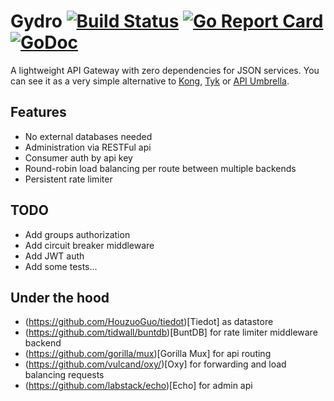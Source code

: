 # Gydro [![Build Status](https://travis-ci.org/xaviergodart/gydro.svg?branch=master)](https://travis-ci.org/xaviergodart/gydro) [![Go Report Card](https://goreportcard.com/badge/github.com/xaviergodart/gydro)](https://goreportcard.com/report/github.com/xaviergodart/gydro) [![GoDoc](https://godoc.org/github.com/xaviergodart/gydro?status.svg)](https://godoc.org/github.com/xaviergodart/gydro)

A lightweight API Gateway with zero dependencies for JSON services. You can see it as a very simple alternative to [Kong](https://getkong.org/), [Tyk](https://tyk.io/) or [API Umbrella](https://apiumbrella.io/).

## Features

- No external databases needed
- Administration via RESTFul api
- Consumer auth by api key
- Round-robin load balancing per route between multiple backends
- Persistent rate limiter

## TODO

- Add groups authorization
- Add circuit breaker middleware
- Add JWT auth
- Add some tests...

## Under the hood

- (https://github.com/HouzuoGuo/tiedot)[Tiedot] as datastore
- (https://github.com/tidwall/buntdb)[BuntDB] for rate limiter middleware backend
- (https://github.com/gorilla/mux)[Gorilla Mux] for api routing
- (https://github.com/vulcand/oxy/)[Oxy] for forwarding and load balancing requests
- (https://github.com/labstack/echo)[Echo] for admin api
